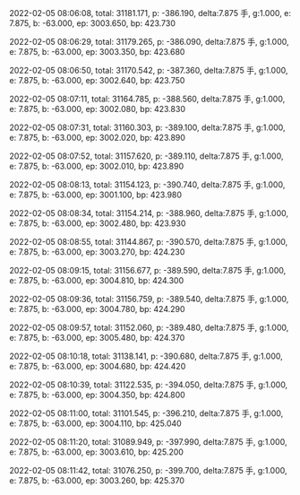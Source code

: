2022-02-05 08:06:08, total: 31181.171, p: -386.190, delta:7.875 手, g:1.000, e: 7.875, b: -63.000, ep: 3003.650, bp: 423.730

2022-02-05 08:06:29, total: 31179.265, p: -386.090, delta:7.875 手, g:1.000, e: 7.875, b: -63.000, ep: 3003.350, bp: 423.680

2022-02-05 08:06:50, total: 31170.542, p: -387.360, delta:7.875 手, g:1.000, e: 7.875, b: -63.000, ep: 3002.640, bp: 423.750

2022-02-05 08:07:11, total: 31164.785, p: -388.560, delta:7.875 手, g:1.000, e: 7.875, b: -63.000, ep: 3002.080, bp: 423.830

2022-02-05 08:07:31, total: 31160.303, p: -389.100, delta:7.875 手, g:1.000, e: 7.875, b: -63.000, ep: 3002.020, bp: 423.890

2022-02-05 08:07:52, total: 31157.620, p: -389.110, delta:7.875 手, g:1.000, e: 7.875, b: -63.000, ep: 3002.010, bp: 423.890

2022-02-05 08:08:13, total: 31154.123, p: -390.740, delta:7.875 手, g:1.000, e: 7.875, b: -63.000, ep: 3001.100, bp: 423.980

2022-02-05 08:08:34, total: 31154.214, p: -388.960, delta:7.875 手, g:1.000, e: 7.875, b: -63.000, ep: 3002.480, bp: 423.930

2022-02-05 08:08:55, total: 31144.867, p: -390.570, delta:7.875 手, g:1.000, e: 7.875, b: -63.000, ep: 3003.270, bp: 424.230

2022-02-05 08:09:15, total: 31156.677, p: -389.590, delta:7.875 手, g:1.000, e: 7.875, b: -63.000, ep: 3004.810, bp: 424.300

2022-02-05 08:09:36, total: 31156.759, p: -389.540, delta:7.875 手, g:1.000, e: 7.875, b: -63.000, ep: 3004.780, bp: 424.290

2022-02-05 08:09:57, total: 31152.060, p: -389.480, delta:7.875 手, g:1.000, e: 7.875, b: -63.000, ep: 3005.480, bp: 424.370

2022-02-05 08:10:18, total: 31138.141, p: -390.680, delta:7.875 手, g:1.000, e: 7.875, b: -63.000, ep: 3004.680, bp: 424.420

2022-02-05 08:10:39, total: 31122.535, p: -394.050, delta:7.875 手, g:1.000, e: 7.875, b: -63.000, ep: 3004.350, bp: 424.800

2022-02-05 08:11:00, total: 31101.545, p: -396.210, delta:7.875 手, g:1.000, e: 7.875, b: -63.000, ep: 3004.110, bp: 425.040

2022-02-05 08:11:20, total: 31089.949, p: -397.990, delta:7.875 手, g:1.000, e: 7.875, b: -63.000, ep: 3003.610, bp: 425.200

2022-02-05 08:11:42, total: 31076.250, p: -399.700, delta:7.875 手, g:1.000, e: 7.875, b: -63.000, ep: 3003.260, bp: 425.370